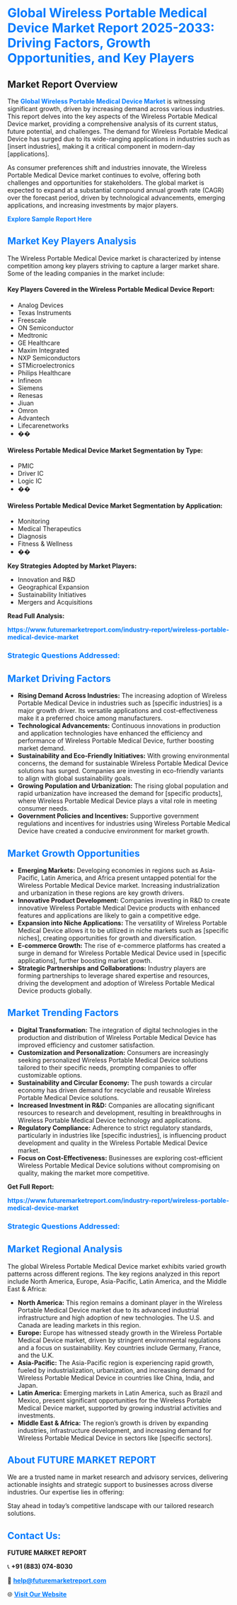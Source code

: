 <h1 style="color: #007BFF;">Global Wireless Portable Medical Device Market Report 2025-2033: Driving Factors, Growth Opportunities, and Key Players</h1>

<section id="overview">
<h2>Market Report Overview</h2>
<p>The <a href="https://www.futuremarketreport.com/industry-report/wireless-portable-medical-device-market" style="color: #007BFF; text-decoration: none;"><strong>Global Wireless Portable Medical Device Market</strong></a> is witnessing significant growth, driven by increasing demand across various industries. This report delves into the key aspects of the Wireless Portable Medical Device market, providing a comprehensive analysis of its current status, future potential, and challenges. The demand for Wireless Portable Medical Device has surged due to its wide-ranging applications in industries such as [insert industries], making it a critical component in modern-day [applications].</p>
<p>As consumer preferences shift and industries innovate, the Wireless Portable Medical Device market continues to evolve, offering both challenges and opportunities for stakeholders. The global market is expected to expand at a substantial compound annual growth rate (CAGR) over the forecast period, driven by technological advancements, emerging applications, and increasing investments by major players.</p>
</section>

<section id="overview">
<p><a href="https://www.futuremarketreport.com/request-sample/reportId=118734" style="color: #007BFF; text-decoration: none;"><strong>Explore Sample Report Here</strong></a></p>
</section>

<section id="key-players">
<h2 style="color: #007BFF;">Market Key Players Analysis</h2>
<p>The Wireless Portable Medical Device market is characterized by intense competition among key players striving to capture a larger market share. Some of the leading companies in the market include:</p>
<h4>Key Players Covered in the Wireless Portable Medical Device Report:</h4>
<ul><li>Analog Devices</li><li>Texas Instruments</li><li>Freescale</li><li>ON Semiconductor</li><li>Medtronic</li><li>GE Healthcare</li><li>Maxim Integrated</li><li>NXP Semiconductors</li><li>STMicroelectronics</li><li>Philips Healthcare</li><li>Infineon</li><li>Siemens</li><li>Renesas</li><li>Jiuan</li><li>Omron</li><li>Advantech</li><li>Lifecarenetworks</li><li>��</li></ul>
<h4>Wireless Portable Medical Device Market Segmentation by Type:</h4>
<ul><li>PMIC</li><li>Driver IC</li><li>Logic IC</li><li>��</li></ul>

<h4>Wireless Portable Medical Device Market Segmentation by Application:</h4>
<ul><li>Monitoring</li><li>Medical Therapeutics</li><li>Diagnosis</li><li>Fitness &amp; Wellness</li><li>��</li></ul>
<p><strong>Key Strategies Adopted by Market Players:</strong></p>
<ul>
<li>Innovation and R&D</li>
<li>Geographical Expansion</li>
<li>Sustainability Initiatives</li>
<li>Mergers and Acquisitions</li>
</ul>
</section>

<section>
<p><strong>Read Full Analysis: </strong></p><a href="https://www.futuremarketreport.com/industry-report/wireless-portable-medical-device-market" style="color: #007BFF; text-decoration: none;"><strong>https://www.futuremarketreport.com/industry-report/wireless-portable-medical-device-market</strong></a>
<h3 style="color: #007BFF;">Strategic Questions Addressed:</h3>
</section>

<section id="driving-factors">
<h2 style="color: #007BFF;">Market Driving Factors</h2>
<ul>
<li><strong>Rising Demand Across Industries:</strong> The increasing adoption of Wireless Portable Medical Device in industries such as [specific industries] is a major growth driver. Its versatile applications and cost-effectiveness make it a preferred choice among manufacturers.</li>
<li><strong>Technological Advancements:</strong> Continuous innovations in production and application technologies have enhanced the efficiency and performance of Wireless Portable Medical Device, further boosting market demand.</li>
<li><strong>Sustainability and Eco-Friendly Initiatives:</strong> With growing environmental concerns, the demand for sustainable Wireless Portable Medical Device solutions has surged. Companies are investing in eco-friendly variants to align with global sustainability goals.</li>
<li><strong>Growing Population and Urbanization:</strong> The rising global population and rapid urbanization have increased the demand for [specific products], where Wireless Portable Medical Device plays a vital role in meeting consumer needs.</li>
<li><strong>Government Policies and Incentives:</strong> Supportive government regulations and incentives for industries using Wireless Portable Medical Device have created a conducive environment for market growth.</li>
</ul>
</section>

<section id="growth-opportunities">
<h2 style="color: #007BFF;">Market Growth Opportunities</h2>
<ul>
<li><strong>Emerging Markets:</strong> Developing economies in regions such as Asia-Pacific, Latin America, and Africa present untapped potential for the Wireless Portable Medical Device market. Increasing industrialization and urbanization in these regions are key growth drivers.</li>
<li><strong>Innovative Product Development:</strong> Companies investing in R&D to create innovative Wireless Portable Medical Device products with enhanced features and applications are likely to gain a competitive edge.</li>
<li><strong>Expansion into Niche Applications:</strong> The versatility of Wireless Portable Medical Device allows it to be utilized in niche markets such as [specific niches], creating opportunities for growth and diversification.</li>
<li><strong>E-commerce Growth:</strong> The rise of e-commerce platforms has created a surge in demand for Wireless Portable Medical Device used in [specific applications], further boosting market growth.</li>
<li><strong>Strategic Partnerships and Collaborations:</strong> Industry players are forming partnerships to leverage shared expertise and resources, driving the development and adoption of Wireless Portable Medical Device products globally.</li>
</ul>
</section>

<section id="trending-factors">
<h2 style="color: #007BFF;">Market Trending Factors</h2>
<ul>
<li><strong>Digital Transformation:</strong> The integration of digital technologies in the production and distribution of Wireless Portable Medical Device has improved efficiency and customer satisfaction.</li>
<li><strong>Customization and Personalization:</strong> Consumers are increasingly seeking personalized Wireless Portable Medical Device solutions tailored to their specific needs, prompting companies to offer customizable options.</li>
<li><strong>Sustainability and Circular Economy:</strong> The push towards a circular economy has driven demand for recyclable and reusable Wireless Portable Medical Device solutions.</li>
<li><strong>Increased Investment in R&D:</strong> Companies are allocating significant resources to research and development, resulting in breakthroughs in Wireless Portable Medical Device technology and applications.</li>
<li><strong>Regulatory Compliance:</strong> Adherence to strict regulatory standards, particularly in industries like [specific industries], is influencing product development and quality in the Wireless Portable Medical Device market.</li>
<li><strong>Focus on Cost-Effectiveness:</strong> Businesses are exploring cost-efficient Wireless Portable Medical Device solutions without compromising on quality, making the market more competitive.</li>
</ul>
</section>

<section>
<p><strong>Get Full Report: </strong></p><a href="https://www.futuremarketreport.com/industry-report/wireless-portable-medical-device-market" style="color: #007BFF; text-decoration: none;"><strong>https://www.futuremarketreport.com/industry-report/wireless-portable-medical-device-market</strong></a>
<h3 style="color: #007BFF;">Strategic Questions Addressed:</h3>
</section>


<section id="regional-analysis">
<h2 style="color: #007BFF;">Market Regional Analysis</h2>
<p>The global Wireless Portable Medical Device market exhibits varied growth patterns across different regions. The key regions analyzed in this report include North America, Europe, Asia-Pacific, Latin America, and the Middle East & Africa:</p>
<ul>
<li><strong>North America:</strong> This region remains a dominant player in the Wireless Portable Medical Device market due to its advanced industrial infrastructure and high adoption of new technologies. The U.S. and Canada are leading markets in this region.</li>
<li><strong>Europe:</strong> Europe has witnessed steady growth in the Wireless Portable Medical Device market, driven by stringent environmental regulations and a focus on sustainability. Key countries include Germany, France, and the U.K.</li>
<li><strong>Asia-Pacific:</strong> The Asia-Pacific region is experiencing rapid growth, fueled by industrialization, urbanization, and increasing demand for Wireless Portable Medical Device in countries like China, India, and Japan.</li>
<li><strong>Latin America:</strong> Emerging markets in Latin America, such as Brazil and Mexico, present significant opportunities for the Wireless Portable Medical Device market, supported by growing industrial activities and investments.</li>
<li><strong>Middle East & Africa:</strong> The region’s growth is driven by expanding industries, infrastructure development, and increasing demand for Wireless Portable Medical Device in sectors like [specific sectors].</li>
</ul>
</section>

<footer>
<h2 style="color: #007BFF;">About FUTURE MARKET REPORT</h2>
<p>We are a trusted name in market research and advisory services, delivering actionable insights and strategic support to businesses across diverse industries. Our expertise lies in offering:</p>

<p>Stay ahead in today’s competitive landscape with our tailored research solutions.</p>

<h2 style="color: #007BFF;">Contact Us:</h2>
<p><strong>FUTURE MARKET REPORT</strong></p>
<p>📞 <strong>+91 (883) 074-8030</strong></p>
<p>📧 <strong><a href="mailto:help@futuremarketreport.com" style="color: #007BFF;">help@futuremarketreport.com</a></strong></p>
<p>🌐 <strong><a href="https://www.futuremarketreport.com/" style="color: #007BFF;">Visit Our Website</a></strong></p>
</footer>